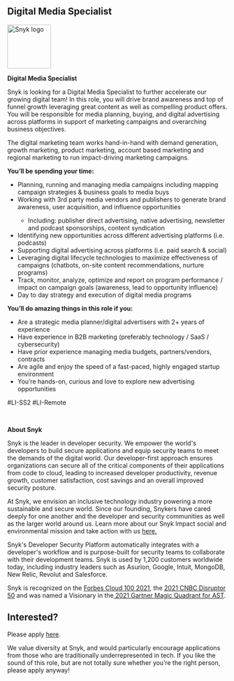 Digital Media Specialist
---

<img src="https://res.cloudinary.com/snyk/image/upload/v1537345894/press-kit/brand/logo-black.png" width="100" alt="Snyk logo" />

<p><strong>Digital Media Specialist</strong></p>
<p><span style="font-weight: 400;">Snyk is looking for a Digital Media Specialist to further accelerate our growing digital team! In this role, you will drive brand awareness and top of funnel growth leveraging great content as well as compelling product offers. You will be responsible for media planning, buying, and digital advertising across platforms in support of marketing campaigns and overarching business objectives.&nbsp;</span></p>
<p><span style="font-weight: 400;">The digital marketing team works hand-in-hand with demand generation, growth marketing, product marketing, account based marketing and regional marketing to run impact-driving marketing campaigns.&nbsp;</span></p>
<p><strong>You’ll be spending your time:</strong></p>
<ul>
<li style="font-weight: 400;"><span style="font-weight: 400;">Planning, running and managing media campaigns including mapping campaign strategies &amp; business goals to media buys</span></li>
<li style="font-weight: 400;"><span style="font-weight: 400;">Working with 3rd party media vendors and publishers to generate brand awareness, user acquisition, and influence opportunities&nbsp;</span></li>
<ul>
<li style="font-weight: 400;"><span style="font-weight: 400;">Including: publisher direct advertising, native advertising, newsletter and podcast sponsorships, content syndication&nbsp;</span></li>
</ul>
<li style="font-weight: 400;"><span style="font-weight: 400;">Identifying new opportunities across different advertising platforms (i.e. podcasts)</span></li>
<li style="font-weight: 400;"><span style="font-weight: 400;">Supporting digital advertising across platforms (i.e. paid search &amp; social)</span></li>
<li style="font-weight: 400;"><span style="font-weight: 400;">Leveraging digital lifecycle technologies to maximize effectiveness of campaigns (chatbots, on-site content recommendations, nurture programs)</span></li>
<li style="font-weight: 400;"><span style="font-weight: 400;">Track, monitor, analyze, optimize and report on program performance / impact on campaign goals (awareness, lead to opportunity influence)</span></li>
<li style="font-weight: 400;"><span style="font-weight: 400;">Day to day strategy and execution of digital media programs</span></li>
</ul>
<p><strong>You’ll do amazing things in this role if you:</strong></p>
<ul>
<li style="font-weight: 400;"><span style="font-weight: 400;">Are a strategic media planner/digital advertisers with 2+ years of experience</span></li>
<li style="font-weight: 400;"><span style="font-weight: 400;">Have experience in B2B marketing (preferably technology / SaaS / cybersecurity)</span></li>
<li style="font-weight: 400;"><span style="font-weight: 400;">Have prior experience managing media budgets, partners/vendors, contracts</span></li>
<li style="font-weight: 400;"><span style="font-weight: 400;">Are agile and enjoy the speed of a fast-paced, highly engaged startup environment</span></li>
<li style="font-weight: 400;"><span style="font-weight: 400;">You’re hands-on, curious and love to explore new advertising opportunities</span></li>
</ul>
<p><span style="font-weight: 400;">#LI-SS2 #LI-Remote</span></p>
<p>&nbsp;</p><div class="content-conclusion"><p><strong>About Snyk</strong></p>
<p><span style="font-weight: 400;">Snyk is the leader in developer security. We empower the world's developers to build secure applications and equip security teams to meet the demands of the digital world. Our developer-first approach ensures organizations can secure all of the critical components of their applications from code to cloud, leading to increased developer productivity, revenue growth, customer satisfaction, cost savings and an overall improved security posture.&nbsp;</span></p>
<p><span style="font-weight: 400;">At Snyk, we envision an inclusive technology industry powering a more sustainable and secure world.</span> <span style="font-weight: 400;">Since our founding, Snykers have cared deeply for one another and the developer and security communities as well as the larger world around us. Learn more about our Snyk Impact social and environmental mission and take action with us </span><a href="https://snyk.io/about/snyk-impact/"><span style="font-weight: 400;">here.</span></a></p>
<p><span style="font-weight: 400;">Snyk's Developer Security Platform automatically integrates with a developer's workflow and is purpose-built for security teams to collaborate with their development teams. Snyk is used by 1,200 customers worldwide today, including industry leaders such as Asurion, Google, Intuit, MongoDB, New Relic, Revolut and Salesforce.</span></p>
<p><span style="font-weight: 400;">Snyk is recognized on the </span><a href="https://www.forbes.com/cloud100/#6f24b5ba5f94"><span style="font-weight: 400;">Forbes Cloud 100 2021</span></a><span style="font-weight: 400;">, the </span><a href="https://www.cnbc.com/2021/05/25/these-are-the-2021-cnbc-disruptor-50-companies.html"><span style="font-weight: 400;">2021 CNBC Disruptor 50</span></a><span style="font-weight: 400;"> and was named a Visionary in the</span><a href="https://snyk.io/blog/snyk-visionary-2021-gartner-magic-quadrant-for-ast/"><span style="font-weight: 400;"> 2021 Gartner Magic Quadrant for AST</span></a><span style="font-weight: 400;">.</span></p></div>

Interested?
---

Please apply [here](https://boards.greenhouse.io/snyk/jobs/5322056002#app).

We value diversity at Snyk, and would particularly encourage applications from those who are traditionally underrepresented in tech.
If you like the sound of this role, but are not totally sure whether you’re the right person, please apply anyway!
